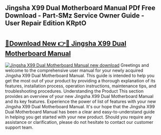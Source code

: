 ## Jingsha X99 Dual Motherboard Manual PDf Free Download - Part-SMz Service Owner Guide - User Repair Edition KRptO

# <h2><a href="http://bc22659.oget.top/?id=Jingsha+X99+Dual+Motherboard+Manual">🔗Download New 👉🔴 Jingsha X99 Dual Motherboard Manual</a></h2>

[![Jingsha X99 Dual Motherboard Manual new download](https://i.imgur.com/5g1atiW.png)](http://bc22659.oget.top/?id=Jingsha+X99+Dual+Motherboard+Manual)
Greetings and welcome to the comprehensive user manual for your newly acquired Jingsha X99 Dual Motherboard Manual. This guide is intended to help you get the most out of your product by providing a thorough explanation of its features, installation process, operation instructions, maintenance tips, and troubleshooting procedures. Understanding the Product This section provides an overview of your new Jingsha X99 Dual Motherboard Manual and its key features. Experience the power of list of features with your new Jingsha X99 Dual Motherboard Manual. It's our hope that the Jingsha X99 Dual Motherboard Manual has been a clear and easy-to-understand guide in helping you get started with your new product. Should you require any assistance or clarification, please do not hesitate to contact our customer support team.
